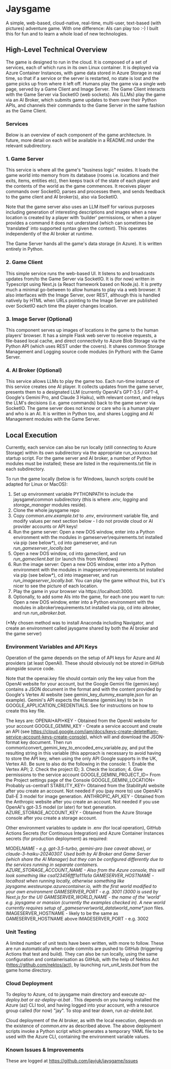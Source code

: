# Jaysgame

A simple, web-based, cloud-native, real-time, multi-user, text-based (with pictures) adventure game.
With one difference: AIs can play too :-)
I built this for fun and to learn a whole load of new technologies.

## High-Level Technical Overview

The game is designed to run in the cloud. It is composed of a set of services, each of which runs in its own Linux container.
It is deployed via Azure Container Instances, with game data stored in Azure Storage in real time, so that if a service or the server is restarted, no state is lost and the game picks up from where it left off.
Humans play the game via a single web page, served by a Game Client and Image Server. The Game Client interacts with the Game Server via SocketIO (web sockets).
AIs (LLMs) play the game via an AI Broker, which submits game updates to them over their Python APIs, and channels their commands to the Game Server in the same fashion as the Game Client.

### Services

Below is an overview of each component of the game architecture. In future, more detail on each will be available in a README.md under the relevant subdirectory.

### 1. Game Server

This service is where all the game's "business logic" resides. It loads the game world into memory from its database (rooms i.e. locations and their exits, items, entities etc), then keeps track of the state of each player and the contents of the world as the game commences. It receives player commands over SocketIO, parses and processes them, and sends feedback to the game client and AI broker(s), also via SocketIO.

Note that the game server also uses an LLM itself for various purposes including generation of interesting descriptions and images when a new location is created by a player with 'builder' permissions, or when a player provides a command it does not understand (which can sometimes be 'translated' into supported syntax given the context). This operates independently of the AI broker at runtime.

The Game Server hands all the game's data storage (in Azure). It is written entirely in Python.

### 2. Game Client

This simple service runs the web-based UI. It listens to and broadcasts updates from/to the Game Server via SocketIO. It is (for now) written in Typescript using Next.js (a React framework based on Node.js). It is pretty much a minimal go-between to allow humans to play via a web browser. It also interfaces with the Image Server, over REST, although this is handled natively by HTML when URLs pointing to the Image Server are published over SocketIO each time the player changes location.

### 3. Image Server (Optional)

This component serves up images of locations in the game to the human players' browser. It has a simple Flask web server to receive requests, a file-based local cache, and direct connectivity to Azure Blob Storage via the Python API (which uses REST under the covers). It shares common Storage Management and Logging source code modules (in Python) with the Game Server.

### 4. AI Broker (Optional)

This service allows LLMs to play the game too. Each run-time instance of this service creates one AI player. It collects updates from the game server, presents them to a designated LLM (currently OpenAI's GPT-3.5 / GPT-4, Google's Gemini Pro, and Claude 3 Haiku), with relevant context, and relays the LLM's decisions (i.e. game commands) back to the game server via SocketIO. The game server does not know or care who is a human player and who is an AI. It is written in Python too, and shares Logging and AI Management modules with the Game Server.

## Local Execution

Currently, each service can also be run locally (still connecting to Azure Storage) within its own subdirectory via the appropriate run_xxxxxxx.bat startup script. For the game server and AI broker, a number of Python modules must be installed; these are listed in the requirements.txt file in each subdirectory.

To run the game locally (below is for Windows, launch scripts could be adapted for Linux or MacOS):

1. Set up environment variable PYTHONPATH to include the jaysgame\common subdirectory (this is where _.env_, _logging_ and _storage_manager_ modules reside).
2. Clone the whole jaysgame repo
3. Copy _common\.env.example.txt_ to _.env_, environment variable file, and modify values per next section below - I do not provide cloud or AI provider accounts or API keys!
4. Run the game server: Open a new DOS window, enter into a Python environment with the modules in gameserver\requirements.txt installed via pip (see below\*), cd into gameserver, and run _run_gameserver_locally.bat_
5. Open a new DOS window, cd into gameclient, and run _run_gameclient.bat_ (or launch this from Windows)
6. Run the image server: Open a new DOS window, enter into a Python environment with the modules in imageserver\requirements.txt installed via pip (see below\*), cd into imageserver, and run _run_imageserver_locally.bat_. You can play the game without this, but it's nicer to see the picture of each location.
7. Play the game in your browser via https://localhost:3000.
8. Optionally, to add some AIs into the game, for each one you want to run: Open a new DOS window, enter into a Python environment with the modules in aibroker\requirements.txt installed via pip, cd into aibroker, and run _run_aibroker.bat_.

(\*My chosen method was to install Anaconda including Navigator, and create an environment called jaysgame shared by both the AI broker and the game server)

### Environment Variables and API Keys

Operation of the game depends on the setup of API keys for Azure and AI providers (at least OpenAI). These should obviously not be stored in GitHub alongside source code.

Note that the openai.key file should contain only the key value from the OpenAI website for your account, but the Google Gemini file (gemini.key) contains a JSON document in the format and with the content provided by Google's Vertex AI website (see gemini_key_dummy_example.json for an example). Gemini's API expects the filename (gemini.key) to be in GOOGLE_APPLICATION_CREDENTIALS. See for instructions on how to create this key file.

The keys are:
OPENAI\*API\*KEY - Obtained from the OpenAI website for your account
GOOGLE_GEMINI_KEY - Create a service account and create an API (see https://cloud.google.com/iam/docs/keys-create-delete#iam-service-account-keys-create-console), which will and download the JSON-format key document. Then run common\convert_gemini_key_to_encoded_env_variable.py, and put the resulting string in this variable (this approach is necessary to avoid having to store the API key, when using the only API Google supports in the UK, Vertex AI). Be sure to also do the following in the console: 1. Enable the Vertex API; 2. Check the project ID; 3. Check the location; 4. Give permissions to the service account
GOOGLE_GEMINI_PROJECT_ID= From the Project settings page of the Console
GOOGLE_GEMINI_LOCATION= Probably us-central1
STABILITY_KEY= Obtained from the StabilityAI website after you create an account. Not needed if you (pay more to) use OpenAI's Dall-E 3 model for image generation.
ANTHROPIC_API_KEY - Obtained from the Anthropic website after you create an account. Not needed if you use OpenAI's gpt-3.5 model (or later) for text generation.
AZURE_STORAGE_ACCOUNT_KEY - Obtained from the Azure Storage console after you create a storage account.

Other environment variables to update in .env (for local operation), GitHub Actions Secrets (for Continuous Integration) and Azure Container Instances secrets (for production deployment) as required:

MODEL*NAME - e.g. gpt-3.5-turbo, gemini-pro (see caveat above), or claude-3-haiku-20240307. Used both by AI Broker and Game Server (which share the AI Manager) but they can be configured differently due to the services running in separate containers.
AZURE_STORAGE_ACCOUNT_NAME - Also from the Azure console, this will look something like csa123456fff1a111a1a
GAMESERVER_HOSTNAME - localhost when running locally, otherwise something like jaysgame.westeurope.azurecontainer.io, with the first world modified to your own environment
GAMESERVER_PORT - e.g. 3001 (3000 is used by Next.js for the UI)
GAMESERVER_WORLD_NAME - the name of the 'world' e.g. jaysgame or mansion (currently the examples checked in). A new world currently requires setup of \_gameserver\world_data\world_name\*.json* files.
IMAGESERVER_HOSTNAME - likely to be the same as GAMESERVER_HOSTNAME above
IMAGESERVER_PORT - e.g. 3002

### Unit Testing

A limited number of unit tests have been written, with more to follow. These are run automatically when code commits are pushed to GitHub (triggering Actions that test and build). They can also be run locally, using the same configuration and containerisation as GitHub, with the help of Nektos Act (https://github.com/nektos/act), by launching _run_unit_tests.bat_ from the game home directory.

### Cloud Deployment

To deploy to Azure, cd to jaysgame main directory and execute _az-deploy.bat_ or _az-deploy-ai.bat_ . This depends on you having installed the Azure (az) CLI tool, and having logged into your account, with a resource group called (for now) "jay". To stop and tear down, run _az-delete.bat_.

Cloud deployment of the AI broker, as with the local execution, depends on the existence of _common\.env_ as described above. The above deployment scripts invoke a Python script which generates a temporary YAML file to be used with the Azure CLI, containing the environment variable values.

### Known Issues & Improvements

These are logged at https://github.com/jayjuk/jaysgame/issues
